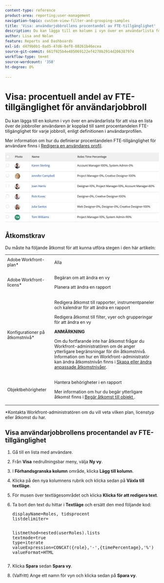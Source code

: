 ```yaml
---
content-type: reference
product-area: reporting;user-management
navigation-topic: custom-view-filter-and-grouping-samples
title: 'Visa: användarjobbrollens procentandel av FTE-tillgänglighet'
description: Du kan lägga till en kolumn i vyn över en användarlista för att visa en lista över de jobbroller användaren är kopplad till samt procentandelen FTE-tillgänglighet för varje jobbroll, enligt definitionen i användarprofilen.
author: Lisa and Nolan
feature: Reports and Dashboards
exl-id: d479b0b1-8ad5-47d6-8ef8-80261b46ecea
source-git-commit: 661f925b4e485069122ef4278b2914d206387974
workflow-type: tm+mt
source-wordcount: '358'
ht-degree: 0%

---
```


# Visa: procentuell andel av FTE-tillgänglighet för användarjobbroll

Du kan lägga till en kolumn i vyn över en användarlista för att visa en lista över de jobbroller användaren är kopplad till samt procentandelen FTE-tillgänglighet för varje jobbroll, enligt definitionen i användarprofilen.

Mer information om hur du definierar procentandelen FTE-tillgänglighet för användare finns i [Redigera en användares profil](../../../administration-and-setup/add-users/create-and-manage-users/edit-a-users-profile.md).

![user_with_percent_accessibility_per_role.png](assets/user-with-percent-avialbility-per-role-350x138.png)

## Åtkomstkrav

Du måste ha följande åtkomst för att kunna utföra stegen i den här artikeln:

<table style="table-layout:auto"> 
 <col> 
 <col> 
 <tbody> 
  <tr> 
   <td role="rowheader">Adobe Workfront-plan*</td> 
   <td> <p>Alla</p> </td> 
  </tr> 
  <tr> 
   <td role="rowheader">Adobe Workfront-licens*</td> 
   <td> <p>Begäran om att ändra en vy </p>
   <p>Planera att ändra en rapport</p> </td> 
  </tr> 
  <tr> 
   <td role="rowheader">Konfigurationer på åtkomstnivå*</td> 
   <td> <p>Redigera åtkomst till rapporter, instrumentpaneler och kalendrar för att ändra en rapport</p> <p>Redigera åtkomst till filter, vyer och grupperingar för att ändra en vy</p> <p><b>ANMÄRKNING</b>

Om du fortfarande inte har åtkomst frågar du Workfront-administratören om de anger ytterligare begränsningar för din åtkomstnivå. Information om hur en Workfront-administratör kan ändra åtkomstnivån finns i <a href="../../../administration-and-setup/add-users/configure-and-grant-access/create-modify-access-levels.md" class="MCXref xref">Skapa eller ändra anpassade åtkomstnivåer</a>.</p> </td>
</tr>   
  <tr> 
   <td role="rowheader">Objektbehörigheter</td> 
   <td> <p>Hantera behörigheter i en rapport</p> <p>Mer information om hur du begär ytterligare åtkomst finns i <a href="../../../workfront-basics/grant-and-request-access-to-objects/request-access.md" class="MCXref xref">Begär åtkomst till objekt </a>.</p> </td> 
  </tr> 
 </tbody> 
</table>

&#42;Kontakta Workfront-administratören om du vill veta vilken plan, licenstyp eller åtkomst du har.

## Visa användarjobbrollens procentandel av FTE-tillgänglighet

1. Gå till en lista med användare.
1. Från **Visa** nedrullningsbar meny, välja **Ny vy**.

1. I **Förhandsgranska kolumn** område, klicka **Lägg till kolumn**.

1. Klicka på den nya kolumnens rubrik och klicka sedan på **Växla till textläge**.
1. För musen över textlägesområdet och klicka **Klicka för att redigera text**.
1. Ta bort den text du hittar i **Textläge** och ersätt den med följande kod:

   <pre>displayName=Roles, tidsprocent<br>listdelimiter=<p><br>listmethod=nested(userRoles).lists<br>textmode=true<br>type=iterate<br>valueExpression=CONCAT({role},'-',{timePercentage},'%')<br>valueFormat=HTML</pre>

1. Klicka **Spara** sedan **Spara vy**.

1. (Valfritt) Ange ett namn för vyn och klicka sedan på **Spara vy**.
